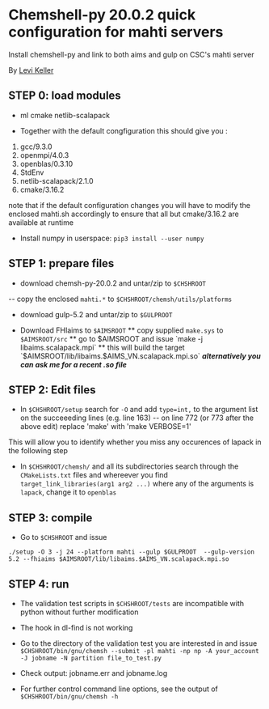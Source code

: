 # Chemshell-py 20.0.2 quick configuration for mahti servers

  Install chemshell-py and link to both aims and gulp on CSC's mahti server

  By [Levi Keller](levi.keller@aalto.fi)

## STEP 0: load modules

  * ml cmake netlib-scalapack

  * Together with the default congfiguration this should give you :

   1. gcc/9.3.0   
   1. openmpi/4.0.3   
   1. openblas/0.3.10   
   1. StdEnv   
   1. netlib-scalapack/2.1.0   
   1. cmake/3.16.2

  note that if the default configuration changes you will have to modify the enclosed mahti.sh accordingly to ensure that all but cmake/3.16.2 are available at runtime

  * Install numpy in userspace:
  `pip3 install --user numpy`


## STEP 1: prepare files

  * download chemsh-py-20.0.2 and untar/zip to `$CHSHROOT`

  -- copy the enclosed `mahti.*` to `$CHSHROOT/chemsh/utils/platforms`
 
  * download gulp-5.2 and untar/zip to `$GULPROOT`

  * Download FHIaims to `$AIMSROOT`
  ** copy supplied `make.sys` to `$AIMSROOT/src`
  ** go to $AIMSROOT and issue `make -j libaims.scalapack.mpi`
  ** this will build the target `$AIMSROOT/lib/libaims.$AIMS_VN.scalapack.mpi.so`
   _**alternatively you can ask me for a recent .so file**_

## STEP 2: Edit files

  * In `$CHSHROOT/setup` search for `-O` and add `type=int,` to the argument list on the succeeeding lines (e.g. line 163)
  -- on line 772 (or 773 after the above edit) replace 'make' with 'make VERBOSE=1'

   This will allow you to identify whether you miss any occurences of lapack in the following step
     
   * In `$CHSHROOT/chemsh/` and all its subdirectories search through the `CMakeLists.txt` files and whereever you find
   `target_link_libraries(arg1 arg2 ...)` where any of the arguments is `lapack`, change it to `openblas`

## STEP 3: compile

  * Go to `$CHSHROOT` and issue
 
  `./setup -O 3 -j 24 --platform mahti --gulp $GULPROOT  --gulp-version 5.2 --fhiaims $AIMSROOT/lib/libaims.$AIMS_VN.scalapack.mpi.so`


## STEP 4: run

   * The validation test scripts in `$CHSHROOT/tests` are incompatible with python without further modification
   * The hook in dl-find is not working

   * Go to the directory of the validation test you are interested in and issue
   `$CHSHROOT/bin/gnu/chemsh --submit -pl mahti -np np -A your_account -J jobname -N partition file_to_test.py`

   * Check output: jobname.err and jobname.log
   * For further control command line options, see the output of
   `$CHSHROOT/bin/gnu/chemsh -h`
